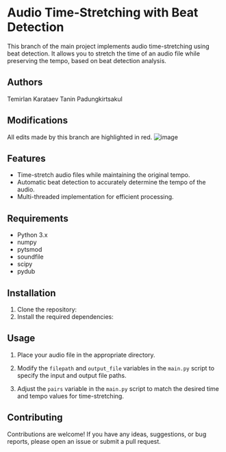 # Audio Time-Stretching with Beat Detection

This branch of the main project implements audio time-stretching using beat detection. It allows you to stretch the time of an audio file while preserving the tempo, based on beat detection analysis.

## Authors
Temirlan Karataev
Tanin Padungkirtsakul

## Modifications
All edits made by this branch are highlighted in red.
![image](https://github.com/Purdue-Artificial-Intelligence-in-Music/Companion-code/assets/77745845/4174026c-9e36-4670-8f97-90b442352924)


## Features

- Time-stretch audio files while maintaining the original tempo.
- Automatic beat detection to accurately determine the tempo of the audio.
- Multi-threaded implementation for efficient processing.

## Requirements

- Python 3.x
- numpy
- pytsmod
- soundfile
- scipy
- pydub

## Installation

1. Clone the repository:
2. Install the required dependencies:

## Usage

1. Place your audio file in the appropriate directory.

2. Modify the `filepath` and `output_file` variables in the `main.py` script to specify the input and output file paths.

3. Adjust the `pairs` variable in the `main.py` script to match the desired time and tempo values for time-stretching.


## Contributing
Contributions are welcome! If you have any ideas, suggestions, or bug reports, please open an issue or submit a pull request.
